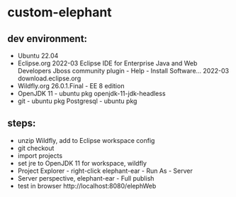 # custom-elephant

## dev environment:
- Ubuntu 22.04
- Eclipse.org 2022-03 Eclipse IDE for Enterprise Java and Web Developers
  Jboss community plugin - Help - Install Software... 2022-03 download.eclipse.org
- Wildfly.org 26.0.1.Final - EE 8 edition
- OpenJDK 11 - ubuntu pkg openjdk-11-jdk-headless
- git - ubuntu pkg
  Postgresql - ubuntu pkg

## steps:
- unzip Wildfly, add to Eclipse workspace config
- git checkout
- import projects
- set jre to OpenJDK 11 for workspace, wildfly
- Project Explorer - right-click elephant-ear - Run As - Server
- Server perspective, elephant-ear - Full publish
- test in browser http://localhost:8080/elephWeb

